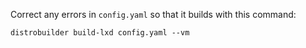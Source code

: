 
Correct any errors in `config.yaml` so that it builds with this command:
```
distrobuilder build-lxd config.yaml --vm
```
